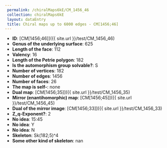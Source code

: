 ```yaml
--- 
 permalink: /chiralMaps6kE/CM_1456_46 
 collection: chiralMaps6kE
 layout: dataEntry
 title: Chiral maps up to 6000 edges - CM[1456;46]
---
```


- **ID**: [CM[1456;46]]({{ site.url }}/test/CM_1456_46)
- **Genus of the underlying surface**: 625
- **Length of the face**: 112
- **Valency**: 16
- **Length of the Petrie polygon**: 182
- **Is the automorphism group solvable?**: S
- **Number of vertices**: 182
- **Number of edges**: 1456
- **Number of faces**: 26
- **The map is self-**: none
- **Dual map**: [CM[1456;35]]({{ site.url }}/test/CM_1456_35)
- **Mirror (enantihomorphic) map**: [CM[1456;45]]({{ site.url }}/test/CM_1456_45)
- **Dual of the mirror image**: [CM[1456;33]]({{ site.url }}/test/CM_1456_33)
- **Z_q-Exponent?**: 2
- **No idea**:  15:45
- **No idea**: Y
- **No idea**: N
- **Skeleton**: Sk(182;5)^4
- **Some other kind of skeleton**: nan
